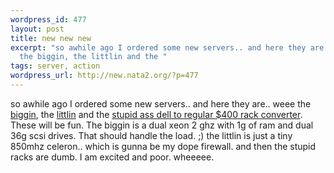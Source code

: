 ```yaml
--- 
wordpress_id: 477
layout: post
title: new new new
excerpt: "so awhile ago I ordered some new servers.. and here they are.. weee\r\n\
  the biggin, the littlin and the "
tags: server, action
wordpress_url: http://new.nata2.org/?p=477
---
```

so awhile ago I ordered some new servers.. and here they are.. weee
the <a href="http://www.fedex.com/cgi-bin/tracking?tracknumbers=157397110944148&amp;action=track&amp;language=english&amp;cntry_code=us">biggin</a>, the <a href="http://www.fedex.com/cgi-bin/tracking?tracknumbers=157397110944162&amp;action=track&amp;language=english&amp;cntry_code=us">littlin</a> and the <a href="http://www.fedex.com/cgi-bin/tracking?tracknumbers=157397110944155&amp;action=track&amp;language=english&amp;cntry_code=us">stupid ass dell to regular $400 rack converter</a>. These will be fun. The biggin is a dual xeon 2 ghz with 1g of ram and dual 36g scsi drives. That should handle the load. ;) the littlin is just a tiny 850mhz celeron.. which is gunna be my dope firewall. and then the stupid racks are dumb. I am excited and poor. wheeeee.
